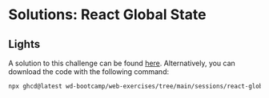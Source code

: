 # Solutions: React Global State

## Lights

A solution to this challenge can be found [here](https://github.com/wd-bootcamp/web-exercises/tree/main/sessions/react-global-state/lights_solution). Alternatively, you can download the code with the following command:

```bash
npx ghcd@latest wd-bootcamp/web-exercises/tree/main/sessions/react-global-state/lights_solution
```
